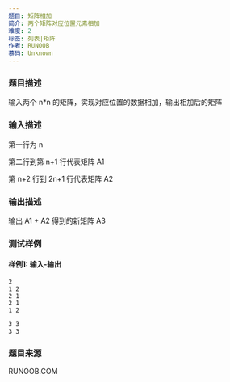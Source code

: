 ```yaml
---
题目: 矩阵相加
简介: 两个矩阵对应位置元素相加
难度: 2
标签: 列表|矩阵
作者: RUNOOB
慕码: Unknown
---
```


### 题目描述

输入两个 n*n 的矩阵，实现对应位置的数据相加，输出相加后的矩阵

### 输入描述

第一行为 n

第二行到第 n+1 行代表矩阵 A1

第 n+2 行到 2n+1 行代表矩阵 A2

### 输出描述

输出 A1 + A2 得到的新矩阵 A3

### 测试样例

#### 样例1: 输入-输出

```
2
1 2
2 1
2 1
1 2
```

```
3 3
3 3
```

### 题目来源

RUNOOB.COM
